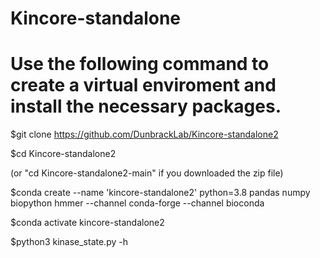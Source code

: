 # Kincore-standalone
# Use the following command to create a virtual enviroment and install the necessary packages.

$git clone https://github.com/DunbrackLab/Kincore-standalone2

$cd Kincore-standalone2

(or "cd Kincore-standalone2-main" if you downloaded the zip file)

$conda create --name 'kincore-standalone2' python=3.8 pandas numpy biopython hmmer --channel conda-forge --channel bioconda

$conda activate kincore-standalone2

$python3 kinase_state.py -h
